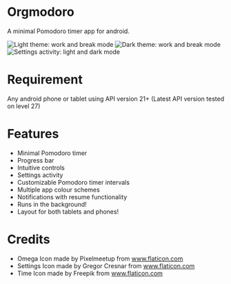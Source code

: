# Orgmodoro
A minimal Pomodoro timer app for android.

![Light theme: work and break mode](img/lightDemo.png "Light theme: work and break mode")
![Dark theme: work and break mode](img/darkDemo.png "Dark theme: work and break mode")
![Settings activity: light and dark mode](img/settingsDemo.png "Settings acitivty: light and dark mode")

# Requirement
Any android phone or tablet using API version 21+ (Latest API version tested on level 27)

# Features
- Minimal Pomodoro timer
- Progress bar
- Intuitive controls
- Settings activity
- Customizable Pomodoro timer intervals
- Multiple app colour schemes
- Notifications with resume functionality
- Runs in the background!
- Layout for both tablets and phones!

# Credits
 - Omega Icon made by Pixelmeetup from www.flaticon.com
 - Settings Icon made by Gregor Cresnar from www.flaticon.com
 - Time Icon made by Freepik from www.flaticon.com
